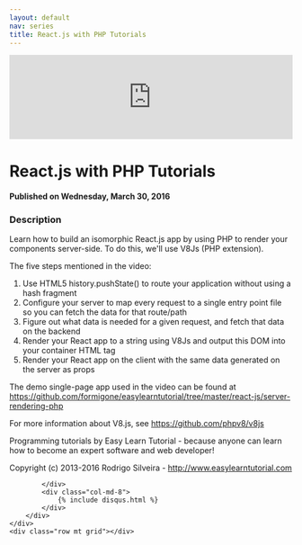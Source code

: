 ```yaml
---
layout: default
nav: series
title: React.js with PHP Tutorials
---
```


<div class="container">
    <div class="row mt grid">
        <div class="mt"></div>
        <div class="row" style="margin-bottom: 20px;">
            <div class="col-sm-push-1 col-sm-10 col-md-push-2 col-md-8">
                <div class="video-container">
                    <iframe width="100%" src="https://www.youtube.com/embed/1REcQro7tik" frameborder="0" allowfullscreen></iframe>
                </div>
            </div>
            <div class="clearfix"></div>
            <div class="col-md-8">
                <h1>React.js with PHP Tutorials</h1>
                <h4>Published on Wednesday, March 30, 2016</h4>
                <h3>Description</h3>
                <p>Learn how to build an isomorphic React.js app by using PHP to render your components server-side. To do this, we'll use V8Js (PHP extension). 

The five steps mentioned in the video:

1. Use HTML5 history.pushState() to route your application without using a hash fragment
2. Configure your server to map every request to a single entry point file so you can fetch the data for that route/path
3. Figure out what data is needed for a given request, and fetch that data on the backend
4. Render your React app to a string using V8Js and output this DOM into your container HTML tag
5. Render your React app on the client with the same data generated on the server as props

The demo single-page app used in the video can be found at https://github.com/formigone/easylearntutorial/tree/master/react-js/server-rendering-php

For more information about V8.js, see https://github.com/phpv8/v8js

Programming tutorials by Easy Learn Tutorial - because anyone can learn how to become an expert software and web developer!

Copyright (c) 2013-2016 Rodrigo Silveira - http://www.easylearntutorial.com</p>
            </div>
            <div class="col-md-4">
                
            </div>
            <div class="col-md-8">
                {% include disqus.html %}
            </div>
        </div>
    </div>
    <div class="row mt grid"></div>
</div>
